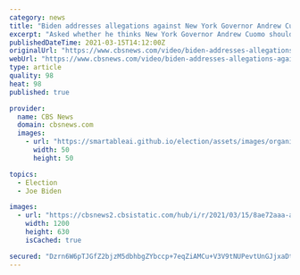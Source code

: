 ```yaml
---
category: news
title: "Biden addresses allegations against New York Governor Andrew Cuomo for the first time"
excerpt: "Asked whether he thinks New York Governor Andrew Cuomo should resign over allegations of sexual harassment, President Joe Biden said he will wait and see what the investigation turns up. Josefa Velasquez,"
publishedDateTime: 2021-03-15T14:12:00Z
originalUrl: "https://www.cbsnews.com/video/biden-addresses-allegations-against-new-york-governor-andrew-cuomo-for-the-first-time/"
webUrl: "https://www.cbsnews.com/video/biden-addresses-allegations-against-new-york-governor-andrew-cuomo-for-the-first-time/"
type: article
quality: 98
heat: 98
published: true

provider:
  name: CBS News
  domain: cbsnews.com
  images:
    - url: "https://smartableai.github.io/election/assets/images/organizations/cbsnews.com-50x50.jpg"
      width: 50
      height: 50

topics:
  - Election
  - Joe Biden

images:
  - url: "https://cbsnews2.cbsistatic.com/hub/i/r/2021/03/15/8ae72aaa-a7fa-49a2-b50c-8a2679d337e7/thumbnail/1200x630/d8e212994733673996daf8014ea9a9ee/0325-cbsnam-bidensremarksoncuomo-668533-640x360.jpg"
    width: 1200
    height: 630
    isCached: true

secured: "Dzrn6W6pTJGfZ2bjzM5dbhbgZYbccp+7eqZiAMCu+V3V9tNUPevtUnGJjxaDtBzQQGsfsD0itjrCoGfm7Y8xbEG54RMTZdJ4K2Ew4YfOSIfHKXJhqWBFtUrt5N0FFBSF5oKML93GvEpudffbcDfolIjLN+83uiA4D5Ik/fxvlQUedZKwcvcUVLvTkH7vac9d0x8v4b5YLaM8t+oRT8cVaJ15/3H9uFRUtMH0JjO2XI79EMw3Ca5eaoatdNKFGppZ/H99XIDdLUKfwq1IfyXmaRyZhjoUM8Kg593T+6OjWaMlNvj0Lj4lwBVVfhJyEj1Ky4iw6Ni+41LR9qD1q0wK6FpE3m2TQoqKb/1msx/w6dU=;xc1MA/MXIU9uiBTuXQQ4KA=="
---
```


